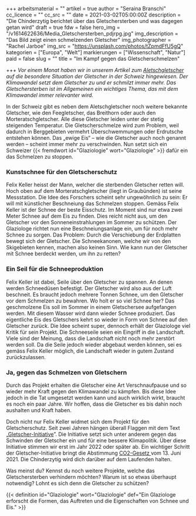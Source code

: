 +++
arbeitsmaterial = ""
artikel = true
author = "Seraina Branschi"
cc_licence = ""
cc_src = ""
date = 2021-03-02T05:00:00Z
description = "Die Chinderzytig berichtet über das Gletschersterben und was dagegen getan wird"
draft = true
fdw = false
hero_img = "/v1614622636/Media_Gletschersterben_pdjrpg.jpg"
img_description = "Das Bild zeigt einen schmelzenden Gletscher"
img_photographer = "Rachel Jarboe"
img_src = "https://unsplash.com/photos/tZpmdFfU5gQ"
kategorien = ["Europa", "Welt"]
markierungen = ["Wissenschaft", "Natur"]
paid = false
slug = ""
title = "Im Kampf gegen das Gletscherschmelzen"

+++
_Vor einem Monat haben wir in unserem Artikel zum_ [_Aletschgletscher_](https://www.chinderzytig.ch/leben-auf-dem-aletschgletscher-von-wasserflohen-und-anderen-wesen/) _auf die besondere Situation der Gletscher in der Schweiz hingewiesen. Der Klimawandel setzt dem Gletscher zu und er schmilzt immer mehr. Das Gletschersterben ist im Allgemeinen ein wichtiges Thema, das mit dem Klimawandel immer relevanter wird._

In der Schweiz gibt es neben dem Aletschgletscher noch weitere bekannte Gletscher, wie den Feegletscher, das Breithorn oder auch den Morteratschgletscher. Alle diese Gletscher leiden unter der stetig steigenden Temperatur. Die Gletscherschmelze wird zum Problem, weil dadurch in Berggebieten vermehrt Überschwemmungen oder Erdrutsche entstehen können. Das „ewige Eis“ – wie die Gletscher auch noch genannt werden – scheint immer mehr zu verschwinden. Nun setzt sich ein Schweizer {{< fremdwort id="Glaziologie" wort="Glaziologie" >}} dafür ein das Schmelzen zu stoppen.

### Kunstschnee für den Gletscherschutz

Felix Keller heisst der Mann, welcher die sterbenden Gletscher retten will. Hoch oben auf dem Morteratschgletscher (liegt in Graubünden) ist seine Messstation. Die Idee des Forschers scheint sehr ungewöhnlich zu sein: Er will mit künstlicher Beschneiung das Schmelzen stoppen. Gemäss Felix Keller ist der Schnee der beste Eisschutz. Im Moment sind nur etwa zwei Meter Schnee auf dem Eis zu finden. Dies reicht nicht aus, um den Gletscher vor den Sonneneinstrahlungen im Sommer zu schützen. Der Glaziologe richtet nun eine Beschneiungsanlage ein, um für noch mehr Schnee zu sorgen. Das Problem: Durch die Verschiebung der Erdplatten bewegt sich der Gletscher. Die Schneekanonen, welche wir von den Skigebieten kennen, machen also keinen Sinn. Wie kann nun der Gletscher mit Schnee berdeckt werden, um ihn zu retten?

### Ein Seil für die Schneeproduktion

Felix Keller ist dabei, Seile über den Gletscher zu spannen. An denen werden Schneedüsen befestigt. Der Gletscher wird also aus der Luft beschneit. Es braucht jedoch mehrere Tonnen Schnee, um den Gletscher vor dem Schmelzen zu bewahren. Wo holt er so viel Schnee her? Das geschmolzene Eis soll im Sommer in einem Gletschersee aufgefangen werden. Mit diesem Wasser wird dann wieder Schnee produziert. Das eigentliche Eis des Gletschers kehrt so wieder in Form von Schnee auf den Gletscher zurück. Die Idee scheint super, dennoch erhält der Glaziologe viel Kritik für sein Projekt. Die Schneeseile seien ein Eingriff in die Landschaft. Viele sind der Meinung, dass die Landschaft nicht noch mehr zerstört werden soll. Da die Seile jedoch wieder abgebaut werden können, sei es gemäss Felix Keller möglich, die Landschaft wieder in gutem Zustand zurückzulassen.

### Ja, gegen das Schmelzen von Gletschern

Durch das Projekt erhalten die Gletscher eine Art Verschnaufpause und so wieder mehr Kraft gegen den Klimawandel zu kämpfen. Bis diese Idee jedoch in die Tat umgesetzt werden kann und auch wirklich wirkt, braucht es noch ein paar Jahre. Wir hoffen, dass die Gletscher es bis dahin noch aushalten und Kraft haben.

Doch nicht nur Felix Keller widmet sich dem Projekt für den Gletscherschutz. Seit zwei Jahren hängen überall Flaggen mit dem Text „[Gletscher-Initiative](https://gletscher-initiative.ch/argumente)”. Die Initiative setzt sich unter anderem gegen das Schwinden der Gletscher ein und für eine bessere Klimapolitik. Über diese Initiative stimmen wir erst im Jahr 2022 oder später ab. Ein wichtiger Schritt der Gletscher-Initiative bringt die Abstimmung [CO2-Gesetz ](https://co2gesetz.ja-stimmen.ch/abstimmung)vom 13. Juni 2021. Die Chinderzytig wird dich darüber auf dem Laufenden halten.

Was meinst du? Kennst du noch weitere Projekte, welche das Gletschersterben verhindern möchten? Warum ist so etwas überhaupt notwendig? Lohnt es sich denn die Gletscher zu schützen?

{{< definition id="Glaziologie" wort="Glaziologie" def="Ein Glaziologe erforscht die Formen, das Auftreten und die Eigenschaften von Schnee und Eis." >}}